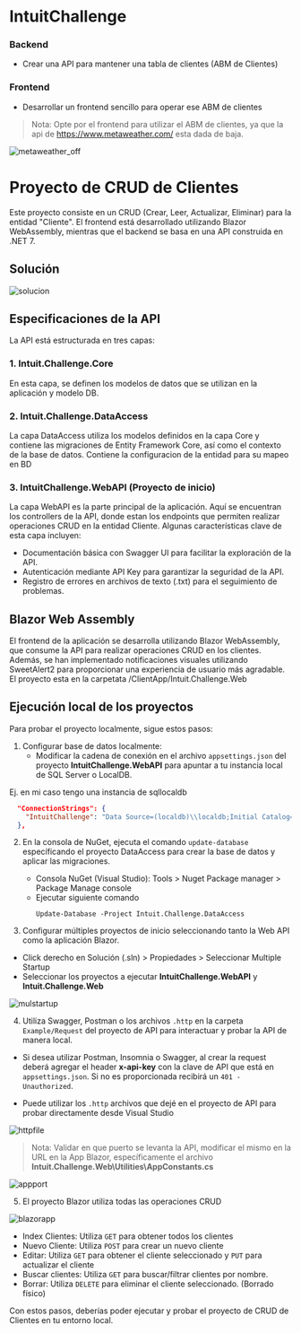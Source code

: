 # IntuitChallenge
### Backend
* Crear una API para mantener una tabla de clientes (ABM de Clientes)

### Frontend
* Desarrollar un frontend sencillo para operar
ese ABM de clientes

> Nota: Opte por el frontend para utilizar el ABM de clientes, ya que la api de https://www.metaweather.com/ esta dada de baja.

![metaweather_off](https://github.com/LeonelQuiroga14/IntuitChallenge/assets/59056460/ec5798f9-b3fb-453b-9016-6507f8b71a57)


# Proyecto de CRUD de Clientes

Este proyecto consiste en un CRUD (Crear, Leer, Actualizar, Eliminar) para la entidad "Cliente". El frontend está desarrollado utilizando Blazor WebAssembly, mientras que el backend se basa en una API construida en .NET 7.

## Solución
![solucion](https://github.com/LeonelQuiroga14/IntuitChallenge/assets/59056460/d163b7fa-e6e2-4533-a509-68dfda473918)


## Especificaciones de la API

La API está estructurada en tres capas:

### 1. Intuit.Challenge.Core

En esta capa, se definen los modelos de datos que se utilizan en la aplicación y modelo DB.

### 2. Intuit.Challenge.DataAccess

La capa DataAccess utiliza los modelos definidos en la capa Core y contiene las migraciones de Entity Framework Core, así como el contexto de la base de datos. 
Contiene la configuracion de la entidad para su mapeo en BD

### 3. IntuitChallenge.WebAPI (Proyecto de inicio)

La capa WebAPI es la parte principal de la aplicación. Aquí se encuentran los controllers de la API, donde estan los endpoints que permiten realizar operaciones CRUD en la entidad Cliente. Algunas características clave de esta capa incluyen:

- Documentación básica con Swagger UI para facilitar la exploración de la API.
- Autenticación mediante API Key para garantizar la seguridad de la API.
- Registro de errores en archivos de texto (.txt) para el seguimiento de problemas.

## Blazor Web Assembly

El frontend de la aplicación se desarrolla utilizando Blazor WebAssembly, que consume la API para realizar operaciones CRUD en los clientes. Además, se han implementado notificaciones visuales utilizando SweetAlert2 para proporcionar una experiencia de usuario más agradable.
El proyecto esta en la carpetata /ClientApp/Intuit.Challenge.Web

## Ejecución local de los proyectos

Para probar el proyecto localmente, sigue estos pasos:

1. Configurar base de datos localmente:
   * Modificar la cadena de conexión en el archivo `appsettings.json` del proyecto **IntuitChallenge.WebAPI** para apuntar a tu instancia local de SQL Server o LocalDB.

Ej. en mi caso tengo una instancia de sqllocaldb

```json
  "ConnectionStrings": {
    "IntuitChallenge": "Data Source=(localdb)\\localdb;Initial Catalog=IntuitAppDb; Integrated Security=True;"
  },
```

2. En la consola de NuGet, ejecuta el comando `update-database` específicando el proyecto DataAccess para crear la base de datos y aplicar las migraciones.
   * Consola NuGet (Visual Studio): Tools > Nuget Package manager > Package Manage console
   * Ejecutar siguiente comando
     ```shell
     Update-Database -Project Intuit.Challenge.DataAccess
     ```

3. Configurar múltiples proyectos de inicio seleccionando tanto la Web API como la aplicación Blazor.
* Click derecho en Solución (.sln) > Propiedades > Seleccionar Multiple Startup 
* Seleccionar los proyectos a ejecutar **IntuitChallenge.WebAPI** y **Intuit.Challenge.Web**
  
![mulstartup](https://github.com/LeonelQuiroga14/IntuitChallenge/assets/59056460/de05f429-bd5f-4b2c-be23-11cbb795e0f2)

4. Utiliza Swagger, Postman o los archivos `.http` en la carpeta `Example/Request` del proyecto de API para interactuar y probar la API de manera local.

* Si desea utilizar Postman, Insomnia o Swagger, al crear la request deberá agregar el header **x-api-key** con la clave de API que está en `appsettings.json`. Si no es proporcionada recibirá un `401 - Unauthorized`.

* Puede utilizar los `.http` archivos que dejé en el proyecto de API para probar directamente desde Visual Studio

![httpfile](https://github.com/LeonelQuiroga14/IntuitChallenge/assets/59056460/1d048355-626d-43d1-b978-a76608e444f9)

> Nota: Validar en que puerto se levanta la API,  modificar el mismo en la URL en la App Blazor, específicamente el archivo **Intuit.Challenge.Web\Utilities\AppConstants.cs** 

![appport](https://github.com/LeonelQuiroga14/IntuitChallenge/assets/59056460/d83a147b-6a5a-47ff-afe0-412315ada188)
 
5. El proyecto Blazor utiliza todas las operaciones CRUD

![blazorapp](https://github.com/LeonelQuiroga14/IntuitChallenge/assets/59056460/1ded1ffc-c4d9-45c3-b82d-a61e7cf9a9d6)

* Index Clientes: Utiliza `GET` para obtener todos los clientes
* Nuevo Cliente: Utiliza `POST` para crear un nuevo cliente
* Editar: Utiliza `GET` para obtener el cliente seleccionado y `PUT` para actualizar el cliente
* Buscar clientes: Utiliza `GET` para buscar/filtrar clientes por nombre.
* Borrar: Utiliza `DELETE` para eliminar el cliente seleccionado. (Borrado físico)


Con estos pasos, deberías poder ejecutar y probar el proyecto de CRUD de Clientes en tu entorno local.

